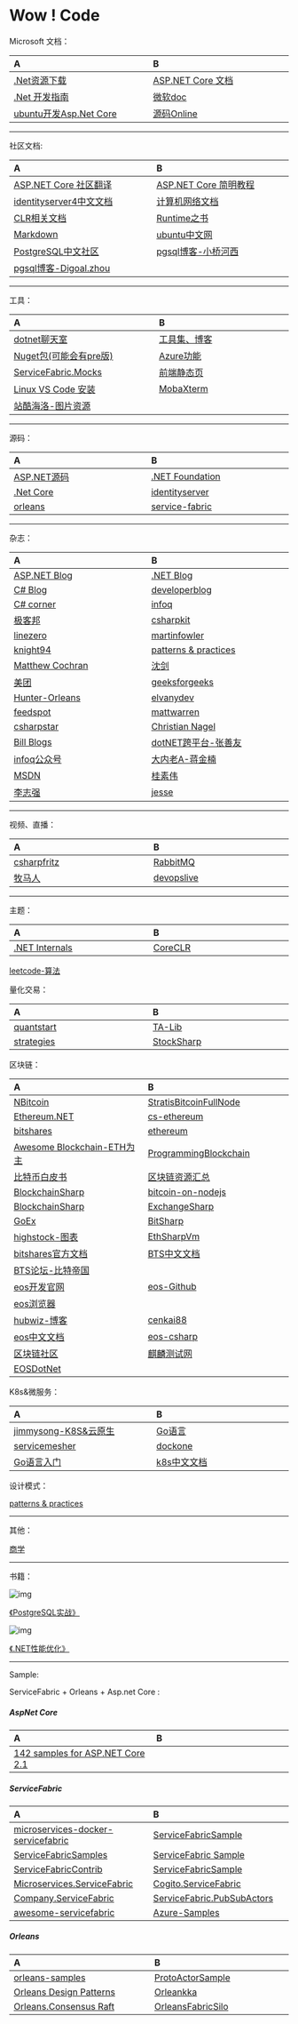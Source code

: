 <style>table th:nth-of-type(1) { width: 280px;}th:nth-of-type(2){ width: 280px;</style>
# Wow ! Code 
Microsoft 文档：

A | B
:---|:---
[.Net资源下载](https://www.microsoft.com/net/) | [ASP.NET Core 文档](https://docs.microsoft.com/zh-cn/aspnet/core/index?view=aspnetcore-2.1)
[.Net 开发指南](https://docs.microsoft.com/en-us/dotnet/welcome) | [微软doc](https://docs.microsoft.com/zh-cn/)
[ubuntu开发Asp.Net Core](https://www.microsoft.com/net/learn/get-started-with-dotnet-tutorial#ubuntu)|[源码Online](https://referencesource.microsoft.com/)

----
社区文档:


A | B
:---|:---
[ASP.NET Core 社区翻译](https://github.com/aspnet/Docs.zh-cn) | [ASP.NET Core 简明教程](https://windsting.github.io/little-aspnetcore-book/book/chapters/your-first-application/)
[identityserver4中文文档](http://identityserver4-zh-cn.readthedocs.io/zh_CN/release/) |[计算机网络文档](https://hit-alibaba.github.io/interview/basic/network/HTTP.html)
[CLR相关文档](https://github.com/dotnet/coreclr/tree/master/Documentation)|[Runtime之书](https://github.com/dotnet/coreclr/tree/master/Documentation/botr)
[Markdown](https://github.com/CharlesZHENG/Markdown)|[ubuntu中文网](http://wiki.ubuntu.org.cn/)
[PostgreSQL中文社区](http://www.postgres.cn/home)|[pgsql博客-小桥河西](https://chenhuajun.github.io/)
[pgsql博客-Digoal.zhou](https://github.com/digoal/blog)|

----
工具：

A | B
:---|:---
[dotnet聊天室](https://gitter.im/dotnet/community)| [工具集、博客](http://www.ikende.com/)
[Nuget包(可能会有pre版)](https://dotnet.myget.org/gallery) | [Azure功能](https://www.azure.cn/en-us/support/service-dashboard/)
[ServiceFabric.Mocks](https://github.com/loekd/ServiceFabric.Mocks)|[前端静态页](http://www.uemo.net/)
[Linux VS Code 安装](https://code.visualstudio.com/docs/setup/linux)|[MobaXterm](https://mobaxterm.mobatek.net/)
[站酷海洛-图片资源](https://www.hellorf.com/)|

----
源码：

A | B
:---|:---
[ASP.NET源码](https://github.com/aspnet) | [.NET Foundation](https://github.com/dotnet)
[.Net Core](https://github.com/dotnet/core) | [identityserver](https://github.com/IdentityServer)
[orleans](https://github.com/dotnet/orleans/) |[service-fabric](https://github.com/Microsoft/service-fabric)

----
杂志：


A | B
:---|:---
[ASP.NET Blog](https://blogs.msdn.microsoft.com/webdev/) | [.NET Blog](https://blogs.msdn.microsoft.com/dotnet/)
[C# Blog](https://blogs.msdn.microsoft.com/dotnet/tag/c/)|[developerblog](https://www.microsoft.com/developerblog/)
[C# corner](https://www.c-sharpcorner.com/)|[infoq](http://www.infoq.com/cn/)
[极客邦](https://www.geekbang.org/)|[csharpkit](https://www.csharpkit.com/)
[linezero](https://www.cnblogs.com/linezero/)|[martinfowler](https://martinfowler.com/)
[knight94](https://me.csdn.net/knight94)|[patterns & practices](https://docs.microsoft.com/en-us/previous-versions/msp-n-p/ff921345(v%3dpandp.10))
[Matthew Cochran](https://www.c-sharpcorner.com/members/matthew-cochran/articles)|[沈剑](http://zhuanlan.51cto.com/columnlist/shenj/)
[美团](https://tech.meituan.com/archives)|[geeksforgeeks](https://www.geeksforgeeks.org/)
[Hunter-Orleans](https://www.cnblogs.com/zd1994/category/1135637.html)|[elvanydev](http://elvanydev.com/index.html)
[feedspot](https://blog.feedspot.com)|[mattwarren](http://mattwarren.org/)
[csharpstar](https://www.csharpstar.com/)|[Christian Nagel](https://csharp.christiannagel.com/)
[Bill Blogs](http://thebillwagner.com/Blog)|[dotNET跨平台-张善友](http://weixin.sogou.com/weixin?type=1&s_from=input&query=opendotnet+&ie=utf8&_sug_=n&_sug_type_=&w=01019900&sut=3144&sst0=1535728079618&lkt=1%2C1535728077322%2C1535728077322)
[infoq公众号](http://weixin.sogou.com/weixin?type=1&s_from=input&query=infoqchina&ie=utf8&_sug_=y&_sug_type_=&w=01019900&sut=2313&sst0=1535728313043&lkt=1%2C1535728312010%2C1535728312010)|[大内老A-蒋金楠](http://weixin.sogou.com/weixin?type=1&s_from=input&query=%E5%A4%A7%E5%86%85%E8%80%81A&ie=utf8&_sug_=n&_sug_type_=)
[MSDN](https://msdn.microsoft.com/zh-cn/magazine/ee310108.aspx)|[桂素伟](https://www.cnblogs.com/axzxs2001/)
[李志强](https://www.cnblogs.com/stulzq/)|[jesse](http://www.jessetalk.cn/)


----
视频、直播：

A | B
:---|:---
[csharpfritz](https://www.twitch.tv/csharpfritz)|[RabbitMQ](http://www.bilibili.com/video/av18997807) 
[牧马人](https://mmr.ke.qq.com/#tab=1&category=15166960996709502&tuin=5740604a)|[devopslive](https://devopslive.bopoda.cn/)

----
主题：

A | B
:---|:---
[.NET Internals](http://mattwarren.org/2018/01/22/Resources-for-Learning-about-.NET-Internals/)|[CoreCLR](http://mattwarren.org/2017/03/23/Hitchhikers-Guide-to-the-CoreCLR-Source-Code/) |
[leetcode-算法](https://leetcode-cn.com/)

量化交易：

A | B
:---|:---
[quantstart](https://www.quantstart.com/) | [TA-Lib](https://github.com/CharlesZHENG/TALibraryInCSharp/)
[strategies](https://github.com/fmzquant/strategies)|[StockSharp](https://github.com/StockSharp/StockSharp)

区块链：

A | B
:---|:---
[NBitcoin](https://github.com/MetacoSA/NBitcoin)|[StratisBitcoinFullNode](https://github.com/stratisproject/StratisBitcoinFullNode)|
[Ethereum.NET](https://github.com/sense2k/Ethereum.NET)|[cs-ethereum](https://github.com/etherchain/cs-ethereum)
[bitshares](https://github.com/bitshares) |[ethereum](https://github.com/ethereum)
[Awesome Blockchain-ETH为主](https://github.com/CharlesZHENG/awesome-blockchain)|[ProgrammingBlockchain](https://github.com/CharlesZHENG/ProgrammingBlockchain)
[比特币白皮书](https://github.com/CharlesZHENG/bitcoinwhitepaper)|[区块链资源汇总](https://github.com/CharlesZHENG/awesome-blockchain-1)
[BlockchainSharp](https://github.com/ajlopez/BlockchainSharp)|[bitcoin-on-nodejs](https://github.com/imfly/bitcoin-on-nodejs)
[BlockchainSharp](https://github.com/ajlopez/BlockchainSharp)|[ExchangeSharp](https://github.com/jjxtra/ExchangeSharp)
[GoEx](https://github.com/nntaoli-project/GoEx)|[BitSharp](https://github.com/CharlesZHENG/BitSharp)|
[highstock-图表](https://github.com/lisa3907/dotnet.highstock)|[EthSharpVm](https://github.com/ajlopez/EthSharpVm)
[bitshares官方文档](http://docs.bitshares.org/index.html)|[BTS中文文档](https://github.com/abitmore/bts-cn-docs)
[BTS论坛-比特帝国](http://jc.btsabc.org/)|
[eos开发官网](https://developers.eos.io/)|[eos-Github](https://github.com/EOSIO)
[eos浏览器](https://eosmonitor.io/)|
[hubwiz-博客](http://blog.hubwiz.com/)|[cenkai88](https://www.jianshu.com/u/9da7cab18367)
[eos中文文档](https://eos.readthedocs.io/zh_CN/latest/)|[eos-csharp](https://github.com/GetScatter/eos-sharp)
[区块链社区](https://www.bcskill.com/)|[麒麟测试网](https://www.cryptokylin.io/)
[EOSDotNet](https://github.com/eosnewyork/EOSDotNet)|

K8s&微服务：

A | B
:---|:---
[jimmysong-K8S&云原生](https://jimmysong.io/)|[Go语言](https://studygolang.com/subject/2)
[servicemesher](http://www.servicemesher.com/)|[dockone](http://dockone.io/)
[Go语言入门](http://www.ituring.com.cn/book/1205)|[k8s中文文档](https://www.kubernetes.org.cn/docs)


设计模式：

[patterns & practices](https://docs.microsoft.com/en-us/previous-versions/msp-n-p/ff921345(v=pandp.10))

----

其他：

[商学](https://charleszheng.github.io/BusinessSchool)

----

书籍：

![img](https://img14.360buyimg.com/n7/jfs/t21547/54/2437827004/94488/d9e5891f/5b56b9f2Nedac8f40.jpg)

[《PostgreSQL实战》](https://search.jd.com/Search?keyword=PostgreSQL%E5%AE%9E%E6%88%98&enc=utf-8&wq=PostgreSQL%E5%AE%9E%E6%88%98&pvid=903bbeba655a4b4ea472a7aaf2871b79)

![img](https://img11.360buyimg.com/n1/s200x200_jfs/t25897/279/995910719/71977/dc863fb3/5b862e9bN54e9a675.jpg)

[《.NET性能优化》](https://search.jd.com/Search?keyword=.NET%20%E6%80%A7%E8%83%BD%E4%BC%98%E5%8C%96&enc=utf-8&wq=.NET%20%E6%80%A7%E8%83%BD%E4%BC%98%E5%8C%96&pvid=8902c66f59354aa18d55073a4c67b3d1)

----
Sample:

ServiceFabric + Orleans + Asp.net Core :

##### AspNet Core


A | B
:---|:---
[142 samples for ASP.NET Core 2.1](https://github.com/dodyg/practical-aspnetcore) | 

##### ServiceFabric

A | B
:---|:---
[microservices-docker-servicefabric](https://github.com/vany0114/microservices-dotnetcore-docker-servicefabric) | [ServiceFabricSample](https://github.com/JacobAtchley/ServiceFabricSample/tree/forks/jacob)
[ServiceFabricSamples](https://github.com/massimobonanni/ServiceFabricSamples)|[ServiceFabric Sample](https://azure.microsoft.com/en-us/resources/samples/?service=service-fabric&sort=0)
[ServiceFabricContrib](https://github.com/heavenwing/ServiceFabricContrib)|[ServiceFabricSample](https://github.com/devbrsa/ServiceFabricSample)
[Microservices.ServiceFabric](https://github.com/danielmarbach/Microservices.ServiceFabric)|[Cogito.ServiceFabric](https://github.com/wasabii/Cogito.ServiceFabric)
[Company.ServiceFabric](https://github.com/countincognito/Company.ServiceFabric)|[ServiceFabric.PubSubActors](https://github.com/loekd/ServiceFabric.PubSubActors)
[awesome-servicefabric](https://github.com/lawrencegripper/awesome-servicefabric)|[Azure-Samples](https://github.com/Azure-Samples/service-fabric-dotnet-core-getting-started)

##### Orleans

A | B
:---|:---
[orleans-samples](https://github.com/OrleansContrib/orleans-samples)|[ProtoActorSample](https://github.com/axzxs2001/ProtoActorSample)
[Orleans Design Patterns](https://github.com/OrleansContrib/DesignPatterns) | [Orleankka](http://orleanscontrib.github.io/Orleankka/)
[Orleans.Consensus Raft](https://github.com/OrleansContrib/Orleans.Consensus) |[OrleansFabricSilo](https://github.com/OrleansContrib/OrleansFabricSilo)
